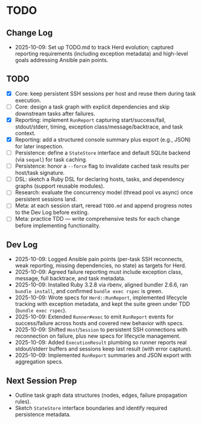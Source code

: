 # TODO

## Change Log
- 2025-10-09: Set up TODO.md to track Herd evolution; captured reporting requirements (including exception metadata) and high-level goals addressing Ansible pain points.

## TODO
- [x] Core: keep persistent SSH sessions per host and reuse them during task execution.
- [ ] Core: design a task graph with explicit dependencies and skip downstream tasks after failures.
- [x] Reporting: implement `RunReport` capturing start/success/fail, stdout/stderr, timing, exception class/message/backtrace, and task context.
- [x] Reporting: add a structured console summary plus export (e.g., JSON) for later inspection.
- [ ] Persistence: define a `StateStore` interface and default SQLite backend (via `sequel`) for task caching.
- [ ] Persistence: honor a `--force` flag to invalidate cached task results per host/task signature.
- [ ] DSL: sketch a Ruby DSL for declaring hosts, tasks, and dependency graphs (support reusable modules).
- [ ] Research: evaluate the concurrency model (thread pool vs async) once persistent sessions land.
- [ ] Meta: at each session start, reread `TODO.md` and append progress notes to the Dev Log before exiting.
- [ ] Meta: practice TDD — write comprehensive tests for each change before implementing functionality.

## Dev Log
- 2025-10-09: Logged Ansible pain points (per-task SSH reconnects, weak reporting, missing dependencies, no state) as targets for Herd.
- 2025-10-09: Agreed failure reporting must include exception class, message, full backtrace, and task metadata.
- 2025-10-09: Installed Ruby 3.2.8 via rbenv, aligned bundler 2.6.6, ran `bundle install`, and confirmed `bundle exec rspec` is green.
- 2025-10-09: Wrote specs for `Herd::RunReport`, implemented lifecycle tracking with exception metadata, and kept the suite green under TDD (`bundle exec rspec`).
- 2025-10-09: Extended `Runner#exec` to emit `RunReport` events for success/failure across hosts and covered new behavior with specs.
- 2025-10-09: Shifted `Host`/`Session` to persistent SSH connections with reconnection on failure, plus new specs for lifecycle management.
- 2025-10-09: Added `ExecutionResult` plumbing so runner reports real stdout/stderr buffers and sessions keep last result (with error capture).
- 2025-10-09: Implemented `RunReport` summaries and JSON export with aggregation specs.

## Next Session Prep
- Outline task graph data structures (nodes, edges, failure propagation rules).
- Sketch `StateStore` interface boundaries and identify required persistence metadata.
